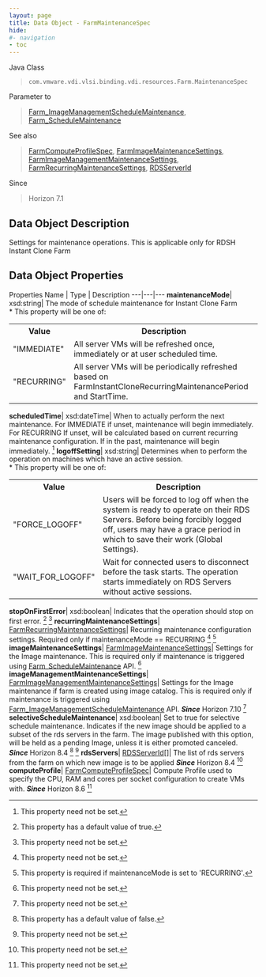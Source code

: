 ```yaml
---
layout: page
title: Data Object - FarmMaintenanceSpec
hide:
#- navigation
- toc
---
```






Java Class
> `com.vmware.vdi.vlsi.binding.vdi.resources.Farm.MaintenanceSpec`

Parameter to
> [Farm_ImageManagementScheduleMaintenance](vdi.resources.Farm.md#imageManagementScheduleMaintenance), [Farm_ScheduleMaintenance](vdi.resources.Farm.md#scheduleMaintenance)

See also
> [FarmComputeProfileSpec](vdi.resources.Farm.ComputeProfileSpec.md), [FarmImageMaintenanceSettings](vdi.resources.Farm.ImageMaintenanceSettings.md), [FarmImageManagementMaintenanceSettings](vdi.resources.Farm.ImageManagementMaintenanceSettings.md), [FarmRecurringMaintenanceSettings](vdi.resources.Farm.RecurringMaintenanceSettings.md), [RDSServerId](vdi.entity.RDSServerId.md)

Since
> Horizon 7.1


## Data Object Description

Settings for maintenance operations. This is applicable only for RDSH Instant Clone Farm

## Data Object Properties
Properties
Name |  Type |  Description
---|---|---
**maintenanceMode**|  xsd:string|  The mode of schedule maintenance for Instant Clone Farm <br>* This property will be one of:<br><table><tr><th>Value</th><th>Description</th></tr><tr><td>"IMMEDIATE"</td><td>All server VMs will be refreshed once, immediately or at user scheduled time.</td></tr><tr><td>"RECURRING"</td><td>All server VMs will be periodically refreshed based on FarmInstantCloneRecurringMaintenancePeriod and StartTime.</td></tr></table>
**scheduledTime**|  xsd:dateTime|  When to actually perform the next maintenance. For IMMEDIATE if unset, maintenance will begin immediately. For RECURRING If unset, will be calculated based on current recurring maintenance configuration. If in the past, maintenance will begin immediately. [^1]
**logoffSetting**|  xsd:string|  Determines when to perform the operation on machines which have an active session. <br>* This property will be one of:<br><table><tr><th>Value</th><th>Description</th></tr><tr><td>"FORCE_LOGOFF"</td><td>Users will be forced to log off when the system is ready to operate on their RDS Servers. Before being forcibly logged off, users may have a grace period in which to save their work (Global Settings).</td></tr><tr><td>"WAIT_FOR_LOGOFF"</td><td>Wait for connected users to disconnect before the task starts. The operation starts immediately on RDS Servers without active sessions.</td></tr></table>
**stopOnFirstError**|  xsd:boolean|  Indicates that the operation should stop on first error. [^6] [^1]
**recurringMaintenanceSettings**| [FarmRecurringMaintenanceSettings](vdi.resources.Farm.RecurringMaintenanceSettings.md)|  Recurring maintenance configuration settings. Required only if maintenanceMode == RECURRING [^1] [^118]
**imageMaintenanceSettings**| [FarmImageMaintenanceSettings](vdi.resources.Farm.ImageMaintenanceSettings.md)|  Settings for the Image maintenance. This is required only if maintenance is triggered using [Farm_ScheduleMaintenance](vdi.resources.Farm.md#scheduleMaintenance) API. [^1]
**imageManagementMaintenanceSettings**| [FarmImageManagementMaintenanceSettings](vdi.resources.Farm.ImageManagementMaintenanceSettings.md)|  Settings for the Image maintenance if farm is created using image catalog. This is required only if maintenance is triggered using [Farm_ImageManagementScheduleMaintenance](vdi.resources.Farm.md#imageManagementScheduleMaintenance) API.  **_Since_** Horizon 7.10 [^1]
**selectiveScheduleMaintenance**|  xsd:boolean|  Set to true for selective schedule maintenance. Indicates if the new image should be applied to a subset of the rds servers in the farm. The image published with this option, will be held as a pending Image, unless it is either promoted canceled.  **_Since_** Horizon 8.4 [^5] [^1]
**rdsServers**| [RDSServerId[]](vdi.entity.RDSServerId.md)|  The list of rds servers from the farm on which new image is to be applied  **_Since_** Horizon 8.4 [^1]
**computeProfile**| [FarmComputeProfileSpec](vdi.resources.Farm.ComputeProfileSpec.md)|  Compute Profile used to specify the CPU, RAM and cores per socket configuration to create VMs with.  **_Since_** Horizon 8.6 [^1]


 


[^1]: This property need not be set.
[^5]: This property has a default value of false.
[^6]: This property has a default value of true.
[^118]: This property is required if maintenanceMode is set to 'RECURRING'.